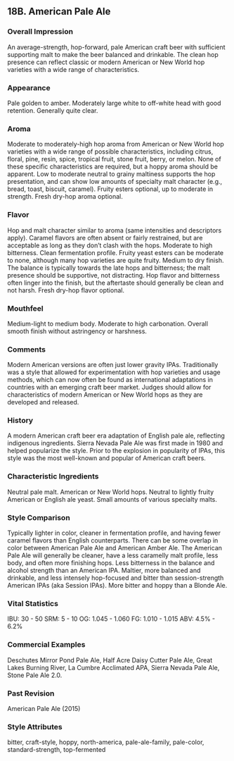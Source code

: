 ## 18B. American Pale Ale

### Overall Impression

An average-strength, hop-forward, pale American craft beer with sufficient supporting malt to make the beer balanced and drinkable. The clean hop presence can reflect classic or modern American or New World hop varieties with a wide range of characteristics.

### Appearance

Pale golden to amber. Moderately large white to off-white head with good retention. Generally quite clear.

### Aroma

Moderate to moderately-high hop aroma from American or New World hop varieties with a wide range of possible characteristics, including citrus, floral, pine, resin, spice, tropical fruit, stone fruit, berry, or melon. None of these specific characteristics are required, but a hoppy aroma should be apparent. Low to moderate neutral to grainy maltiness supports the hop presentation, and can show low amounts of specialty malt character (e.g., bread, toast, biscuit, caramel). Fruity esters optional, up to moderate in strength. Fresh dry-hop aroma optional.

### Flavor

Hop and malt character similar to aroma (same intensities and descriptors apply). Caramel flavors are often absent or fairly restrained, but are acceptable as long as they don’t clash with the hops. Moderate to high bitterness. Clean fermentation profile. Fruity yeast esters can be moderate to none, although many hop varieties are quite fruity. Medium to dry finish. The balance is typically towards the late hops and bitterness; the malt presence should be supportive, not distracting. Hop flavor and bitterness often linger into the finish, but the aftertaste should generally be clean and not harsh. Fresh dry-hop flavor optional.

### Mouthfeel

Medium-light to medium body. Moderate to high carbonation. Overall smooth finish without astringency or harshness.

### Comments

Modern American versions are often just lower gravity IPAs. Traditionally was a style that allowed for experimentation with hop varieties and usage methods, which can now often be found as international adaptations in countries with an emerging craft beer market. Judges should allow for characteristics of modern American or New World hops as they are developed and released.

### History

A modern American craft beer era adaptation of English pale ale, reflecting indigenous ingredients. Sierra Nevada Pale Ale was first made in 1980 and helped popularize the style. Prior to the explosion in popularity of IPAs, this style was the most well-known and popular of American craft beers.

### Characteristic Ingredients

Neutral pale malt. American or New World hops. Neutral to lightly fruity American or English ale yeast. Small amounts of various specialty malts.

### Style Comparison

Typically lighter in color, cleaner in fermentation profile, and having fewer caramel flavors than English counterparts. There can be some overlap in color between American Pale Ale and American Amber Ale. The American Pale Ale will generally be cleaner, have a less caramelly malt profile, less body, and often more finishing hops. Less bitterness in the balance and alcohol strength than an American IPA. Maltier, more balanced and drinkable, and less intensely hop-focused and bitter than session-strength American IPAs (aka Session IPAs). More bitter and hoppy than a Blonde Ale.

### Vital Statistics

IBU: 30 - 50
SRM: 5 - 10
OG: 1.045 - 1.060
FG: 1.010 - 1.015
ABV: 4.5% - 6.2%

### Commercial Examples

Deschutes Mirror Pond Pale Ale, Half Acre Daisy Cutter Pale Ale, Great Lakes Burning River, La Cumbre Acclimated APA, Sierra Nevada Pale Ale, Stone Pale Ale 2.0.

### Past Revision

American Pale Ale (2015)

### Style Attributes

bitter, craft-style, hoppy, north-america, pale-ale-family, pale-color, standard-strength, top-fermented